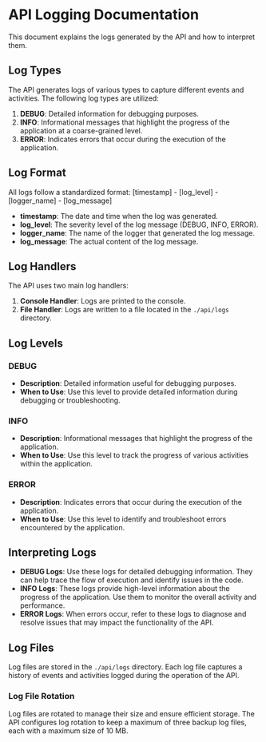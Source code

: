 # API Logging Documentation

This document explains the logs generated by the API and how to interpret them.

## Log Types

The API generates logs of various types to capture different events and activities. The following log types are utilized:

1. **DEBUG**: Detailed information for debugging purposes.
2. **INFO**: Informational messages that highlight the progress of the application at a coarse-grained level.
3. **ERROR**: Indicates errors that occur during the execution of the application.

## Log Format

All logs follow a standardized format:
[timestamp] - [log_level] - [logger_name] - [log_message]

- **timestamp**: The date and time when the log was generated.
- **log_level**: The severity level of the log message (DEBUG, INFO, ERROR).
- **logger_name**: The name of the logger that generated the log message.
- **log_message**: The actual content of the log message.

## Log Handlers

The API uses two main log handlers:

1. **Console Handler**: Logs are printed to the console.
2. **File Handler**: Logs are written to a file located in the `./api/logs` directory.

## Log Levels

### DEBUG

- **Description**: Detailed information useful for debugging purposes.
- **When to Use**: Use this level to provide detailed information during debugging or troubleshooting.

### INFO

- **Description**: Informational messages that highlight the progress of the application.
- **When to Use**: Use this level to track the progress of various activities within the application.

### ERROR

- **Description**: Indicates errors that occur during the execution of the application.
- **When to Use**: Use this level to identify and troubleshoot errors encountered by the application.

## Interpreting Logs

- **DEBUG Logs**: Use these logs for detailed debugging information. They can help trace the flow of execution and identify issues in the code.
- **INFO Logs**: These logs provide high-level information about the progress of the application. Use them to monitor the overall activity and performance.
- **ERROR Logs**: When errors occur, refer to these logs to diagnose and resolve issues that may impact the functionality of the API.

## Log Files

Log files are stored in the `./api/logs` directory. Each log file captures a history of events and activities logged during the operation of the API.

### Log File Rotation

Log files are rotated to manage their size and ensure efficient storage. The API configures log rotation to keep a maximum of three backup log files, each with a maximum size of 10 MB.

